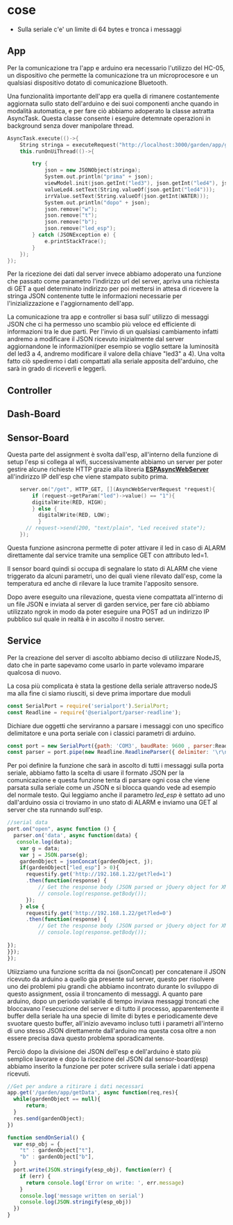 # cose

- Sulla seriale c'e' un limite di 64 bytes e tronca i messaggi

## App
Per la comunicazione tra l'app e arduino era necessario l'utilizzo del HC-05, un dispositivo che permette la comunicazione tra un microprocesore
e un qualsiasi dispositivo dotato di comunicazione Bluetooth.

Una funzionalità importante dell'app era quella di rimanere costantemente aggiornata sullo stato dell'arduino e dei suoi componenti anche quando in 
modalità automatica, e per fare ciò abbiamo adoperato la classe astratta AsyncTask.
Questa classe consente i eseguire detemnate operazioni in background senza dover manipolare thread.

```cpp
AsyncTask.execute(()->{
    String stringa = executeRequest("http://localhost:3000/garden/app/getData", "");
    this.runOnUiThread(()->{

        try {
            json = new JSONObject(stringa);
            System.out.println("prima" + json);
            viewModel.init(json.getInt("led3"), json.getInt("led4"), json.getInt(WATER));valueLed3.setText(String.valueOf(json.getInt("led3")));
            valueLed4.setText(String.valueOf(json.getInt("led4")));
            irrValue.setText(String.valueOf(json.getInt(WATER)));
            System.out.println("dopo" + json);
            json.remove("w");
            json.remove("t");
            json.remove("b");
            json.remove("led_esp");
        } catch (JSONException e) {
            e.printStackTrace();
        }
    });
});
```

Per la ricezione dei dati dal server invece abbiamo adoperato una funzione che passato come parametro l'indirizzo url del server, apriva una richiesta
di GET a quel determinato indirizzo per poi mettersi in attesa di ricevere la stringa JSON contenente tutte le informazioni necessarie per l'inizializzazione 
e l'aggiornamento dell'app.

La comunicazione tra app e controller si basa sull' utilizzo di messaggi JSON che ci ha permesso uno scambio più veloce ed efficiente di informazioni tra
le due parti.
Per l'invio di un qualsiasi cambiamento infatti andremo a modificare il JSON ricevuto inizialmente dal server aggiornandone le informazioni(per esempio 
se voglio settare la luminosità del led3 a 4, andremo modificare il valore della chiave "led3" a 4).
Una volta fatto ciò spediremo i dati compattati alla seriale apposita dell'arduino, che sarà in grado di riceverli e leggerli.

## Controller

## Dash-Board

## Sensor-Board

Questa parte del assignment è svolta dall'esp, all'interno della funzione di setup l'esp si collega al wifi, successivamente abbiamo un server
per poter gestire alcune richieste HTTP grazie alla libreria [**ESPAsyncWebServer**](https://github.com/me-no-dev/ESPAsyncWebServer) all'indirizzo IP dell'esp che viene stampato subito prima.

```cpp
    server.on("/get", HTTP_GET, [](AsyncWebServerRequest *request){
        if (request->getParam("led")->value() == "1"){
        digitalWrite(RED, HIGH);
        } else {
          digitalWrite(RED, LOW);
          }
      // request->send(200, "text/plain", "Led received state");
    });
```

Questa funzione asincrona permette di poter attivare il led in caso di ALARM direttamente dal service tramite una semplice GET con attributo led=1.

Il sensor board quindi si occupa di segnalare lo stato di ALARM che viene triggerato da alcuni parametri, uno dei quali viene rilevato dall'esp, come
la temperatura ed anche di rilevare la luce tramite l'apposito sensore.

Dopo avere eseguito una rilevazione, questa viene compattata all'interno di un file JSON e inviata al server di garden service, per fare ciò abbiamo
utilizzato ngrok in modo da poter eseguire una POST ad un indirizzo IP pubblico sul quale in realtà è in ascolto il nostro server.

## Service

Per la creazione del server di ascolto abbiamo deciso di utilizzare NodeJS, dato che in parte sapevamo come usarlo in parte volevamo imparare qualcosa
di nuovo.

La cosa più complicata è stata la gestione della seriale attraverso nodeJS ma alla fine ci siamo riusciti, si deve prima importare due moduli

```js
const SerialPort = require('serialport').SerialPort;
const Readline = require('@serialport/parser-readline');
```

Dichiare due oggetti che serviranno a parsare i messaggi con uno specifico delimitatore e una porta seriale con i classici parametri di arduino.

```js
const port = new SerialPort({path: 'COM3', baudRate: 9600 , parser:Readline});
const parser = port.pipe(new Readline.ReadlineParser({ delimiter: '\r\n' }))
```

Per poi definire la funzione che sarà in ascolto di tutti i messaggi sulla porta seriale, abbiamo fatto la scelta di usare il formato JSON per la comunicazione e questa funzione tenta di parsare ogni cosa che viene parsata sulla seriale come un JSON e si blocca quando vede ad esempio del
normale testo. Qui leggiamo anche il parametro *led_esp* è settato ad uno dall'arduino ossia ci troviamo in uno stato di ALARM e inviamo una GET
al server che sta runnando sull'esp.

```js
//serial data
port.on("open", async function () {
  parser.on('data', async function(data) {
   console.log(data);
    var g = data;
    var j = JSON.parse(g);
    gardenObject = jsonConcat(gardenObject, j);
    if(gardenObject["led_esp"] > 0){
      requestify.get('http://192.168.1.22/get?led=1')
      .then(function(response) {
          // Get the response body (JSON parsed or jQuery object for XMLs)
          // console.log(response.getBody());
      });
    } else {
      requestify.get('http://192.168.1.22/get?led=0')
      .then(function(response) {
          // Get the response body (JSON parsed or jQuery object for XMLs)
          // console.log(response.getBody());
      
});
}});
});
```

Utiizziamo una funzione scritta da noi (jsonConcat) per concatenare il JSON ricevuto da arduino a quello gia presente sul server, questo per risolvere uno dei problemi piu grandi che abbiamo incontrato durante lo sviluppo di questo assignment, ossia il troncamento di messaggi.
A quanto pare arduino, dopo un periodo variabile di tempo inviava messaggi troncati che bloccavano l'esecuzione del server e di tutto il processo, apparentemente il buffer della seriale ha una specie di limite di bytes e periodicamente deve svuotare questo buffer, all'inizio avevamo incluso tutti i parametri all'interno di uno stesso JSON direttamente dall'arduino ma questa cosa oltre a non essere precisa dava questo problema sporadicamente.

Perciò dopo la divisione dei JSON dell'esp e dell'arduino è stato più semplice lavorare e dopo la ricezione del JSON dal sensor-board(esp) abbiamo inserito la funzione per poter scrivere sulla seriale i dati appena ricevuti.

```js
//Get per andare a ritirare i dati necessari
app.get('/garden/app/getData', async function(req,res){
  while(gardenObject == null){
      return;
  }
  res.send(gardenObject);
})

function sendOnSerial() {
  var esp_obj = {
    "t" : gardenObject["t"],
    "b" : gardenObject["b"],
  }
  port.write(JSON.stringify(esp_obj), function(err) {
    if (err) {
      return console.log('Error on write: ', err.message)
    }
    console.log('message written on serial')
    console.log(JSON.stringify(esp_obj))
  })
}
```
